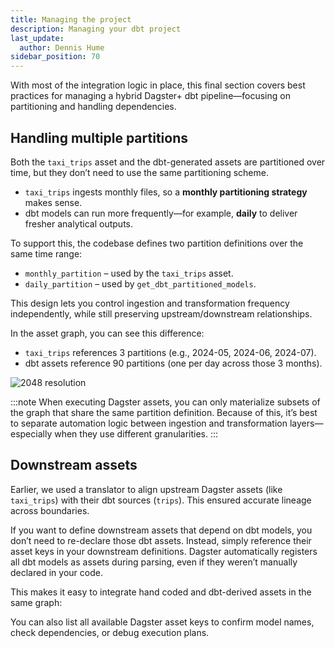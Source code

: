 ```yaml
---
title: Managing the project
description: Managing your dbt project
last_update:
  author: Dennis Hume
sidebar_position: 70
---
```


With most of the integration logic in place, this final section covers best practices for managing a hybrid Dagster+ dbt pipeline—focusing on partitioning and handling dependencies.

## Handling multiple partitions

Both the `taxi_trips` asset and the dbt-generated assets are partitioned over time, but they don’t need to use the same partitioning scheme.

- `taxi_trips` ingests monthly files, so a **monthly partitioning strategy** makes sense.
- dbt models can run more frequently—for example, **daily** to deliver fresher analytical outputs.

To support this, the codebase defines two partition definitions over the same time range:

- `monthly_partition` – used by the `taxi_trips` asset.
- `daily_partition` – used by `get_dbt_partitioned_models`.

<CodeExample
  path="docs_projects/project_dbt/src/project_dbt/defs/partitions.py"
  language="python"
  title="src/project_dbt/defs/partitions.py"
/>

This design lets you control ingestion and transformation frequency independently, while still preserving upstream/downstream relationships.

In the asset graph, you can see this difference:

- `taxi_trips` references 3 partitions (e.g., 2024-05, 2024-06, 2024-07).
- dbt assets reference 90 partitions (one per day across those 3 months).

![2048 resolution](/images/examples/dbt/asset_graph_partitions.png)

:::note
When executing Dagster assets, you can only materialize subsets of the graph that share the same partition definition. Because of this, it’s best to separate automation logic between ingestion and transformation layers—especially when they use different granularities.
:::

## Downstream assets

Earlier, we used a translator to align upstream Dagster assets (like `taxi_trips`) with their dbt sources (`trips`). This ensured accurate lineage across boundaries.

If you want to define downstream assets that depend on dbt models, you don’t need to re-declare those dbt assets. Instead, simply reference their asset keys in your downstream definitions. Dagster automatically registers all dbt models as assets during parsing, even if they weren’t manually declared in your code.

This makes it easy to integrate hand coded and dbt-derived assets in the same graph:

<CodeExample
  path="docs_projects/project_dbt/src/project_dbt/defs/assets/metrics.py"
  language="python"
  title="src/project_dbt/defs/assets/metrics.py"
/>

You can also list all available Dagster asset keys to confirm model names, check dependencies, or debug execution plans.
